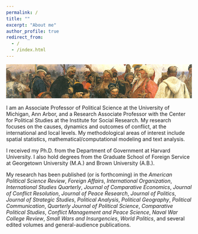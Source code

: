 ```yaml
---
permalink: /
title: ""
excerpt: "About me"
author_profile: true
redirect_from: 
  - /
  - /index.html
---
```


![Banner](images/repin_cossacks_crop.jpg "Repin")

I am an Associate Professor of Political Science at the University of Michigan, Ann Arbor, and a Research Associate Professor with the Center for Political Studies at the Institute for Social Research. My research focuses on the causes, dynamics and outcomes of conflict, at the international and local levels. My methodological areas of interest include spatial statistics, mathematical/computational modeling and text analysis.

I received my Ph.D. from the Department of Government at Harvard University. I also hold degrees from the Graduate School of Foreign Service at Georgetown University (M.A.) and Brown University (A.B.).

My research has been published (or is forthcoming) in the *American Political Science Review*, *Foreign Affairs*, *International Organization*, *International Studies Quarterly*, *Journal of Comparative Economics*, *Journal of Conflict Resolution*, *Journal of Peace Research*, *Journal of Politics*, *Journal of Strategic Studies*, *Political Analysis*, *Political Geography*, *Political Communication*, *Quarterly Journal of Political Science*, *Comparative Political Studies*, *Conflict Management and Peace Science*, *Naval War College Review*, *Small Wars and Insurgencies*, *World Politics*, and several edited volumes and general-audience publications.
